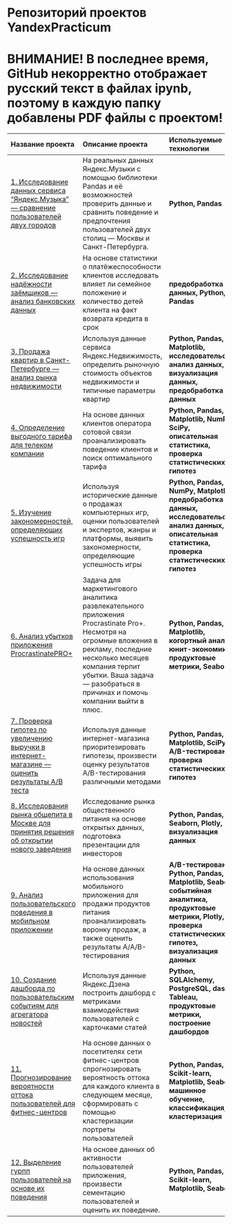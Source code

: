 # Репозиторий проектов YandexPracticum
# **ВНИМАНИЕ! В последнее время, GitHub некорректно отображает русский текст в файлах ipynb, поэтому в каждую папку добавлены PDF файлы с проектом!**

| Название проекта  | Описание проекта| Используемые технологии |
| :--------------- | :---------------| :--------------- |
| [1. Исследование данных сервиса “Яндекс.Музыка” — сравнение пользователей двух городов](https://github.com/Prostooo21/Yandex-Practicum/tree/main/01_Yandex_Music)  | На реальных данных Яндекс.Музыки c помощью библиотеки Pandas и её возможностей проверить данные и сравнить поведение и предпочтения пользователей двух столиц — Москвы и Санкт-Петербурга. | **Python, Pandas**  |
| [2. Исследование надёжности заёмщиков — анализ банковских данных](https://github.com/Prostooo21/Yandex-Practicum/tree/main/02_Credit_reliability)  | На основе статистики о платёжеспособности клиентов исследовать влияет ли семейное положение и количество детей клиента на факт возврата кредита в срок | **предобработка данных, Python, Pandas**  |
| [3. Продажа квартир в Санкт-Петербурге — анализ рынка недвижимости](https://github.com/Prostooo21/Yandex-Practicum/tree/main/03_Real_estate%20(EDA))  | Используя данные сервиса Яндекс.Недвижимость, определить рыночную стоимость объектов недвижимости и типичные параметры квартир| **Python, Pandas, Matplotlib, исследовательский анализ данных, визуализация данных, предобработка данных**  |
| [4. Определение выгодного тарифа для телеком компании](https://github.com/Prostooo21/Yandex-Practicum/tree/main/04_Telecom)  | На основе данных клиентов оператора сотовой связи проанализировать поведение клиентов и поиск оптимального тарифа | **Python, Pandas, Matplotlib, NumPy, SciPy, описательная статистика, проверка статистических гипотез**  |
| [5. Изучение закономерностей, определяющих успешность игр](https://github.com/Prostooo21/Yandex-Practicum/tree/main/05_Games)  | Используя исторические данные о продажах компьютерных игр, оценки пользователей и экспертов, жанры и платформы, выявить закономерности, определяющие успешность игры | **Python, Pandas, NumPy, Matplotlib, предобработка данных, исследовательский анализ данных, описательная статистика, проверка статистических гипотез**  |
| [6. Анализ убытков приложения ProcrastinatePRO+](https://github.com/Prostooo21/Yandex-Practicum/tree/main/06_Marketing)  | Задача для маркетингового аналитика развлекательного приложения Procrastinate Pro+. Несмотря на огромные вложения в рекламу, последние несколько месяцев компания терпит убытки. Ваша задача — разобраться в причинах и помочь компании выйти в плюс. | **Python, Pandas, Matplotlib, когортный анализ, юнит-экономика, продуктовые метрики, Seaborn**  |
| [7. Проверка гипотез по увеличению выручки в интернет-магазине — оценить результаты A/B теста](https://github.com/Prostooo21/Yandex-Practicum/tree/main/07_AB-test%20(market))  | Используя данные интернет-магазина приоритезировать гипотезы, произвести оценку результатов A/B-тестирования различными методами | **Python, Pandas, Matplotlib, SciPy, A/B-тестирование, проверка статистических гипотез**  |
| [8. Исследования рынка общепита в Москве для принятия решения об открытии нового заведения](https://github.com/Prostooo21/Yandex-Practicum/tree/main/08_Food_market%20(visualization))  | Исследование рынка общественного питания на основе открытых данных, подготовка презентации для инвесторов | **Python, Pandas, Seaborn, Plotly, визуализация данных**  |
| [9. Анализ пользовательского поведения в мобильном приложении](https://github.com/Prostooo21/Yandex-Practicum/tree/main/09_Analysis_mobile_app)  | На основе данных использования мобильного приложения для продажи продуктов питания проанализировать воронку продаж, а также оценить результаты A/A/B-тестирования  | **A/B-тестирование, Python, Pandas, Matplotlib, Seaborn, событийная аналитика, продуктовые метрики, Plotly, проверка статистических гипотез, визуализация данных**  |
| [10. Создание дашборда по пользовательским событиям для агрегатора новостей](https://github.com/Prostooo21/Yandex-Practicum/tree/main/10_Tableau)  | Используя данные Яндекс.Дзена построить дашборд с метриками взаимодействия пользователей с карточками статей | **Python, SQLAlchemy, PostgreSQL, dash, Tableau, продуктовые метрики, построение дашбордов**  |
| [11. Прогнозирование вероятности оттока пользователей для фитнес-центров](https://github.com/Prostooo21/Yandex-Practicum/tree/main/11_ML)  |  На основе данных о посетителях сети фитнес-центров спрогнозировать вероятность оттока для каждого клиента в следующем месяце, сформировать с помощью кластеризации портреты пользователей | **Python, Pandas, Scikit-learn, Matplotlib, Seaborn, машинное обучение, классификация, кластеризация**  |
| [12. Выделение гурпп пользователей на основе их поведения](https://github.com/Prostooo21/Yandex-Practicum/tree/main/11_ML)  |  На основе данных об активности пользователей приложения, произвести сементацию пользователей и оценить их поведение.  | **Python, Pandas, Scikit-learn, Matplotlib, Seaborn,**  |
